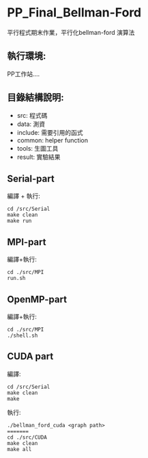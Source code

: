# PP_Final_Bellman-Ford
平行程式期末作業，平行化bellman-ford 演算法

## 執行環境:
PP工作站....


## 目錄結構說明:
* src: 程式碼
* data: 測資
* include: 需要引用的函式
* common: helper function
* tools: 生圖工具
* result: 實驗結果

## Serial-part
編譯 + 執行:
```
cd /src/Serial
make clean
make run
```


## MPI-part
編譯+執行:
```
cd ./src/MPI
run.sh
```


## OpenMP-part
編譯+執行:
```
cd ./src/MPI
./shell.sh
```

## CUDA part
編譯:
```
cd /src/Serial
make clean
make
```

執行:
```
./bellman_ford_cuda <graph path>
=======
cd ./src/CUDA
make clean
make all

```




